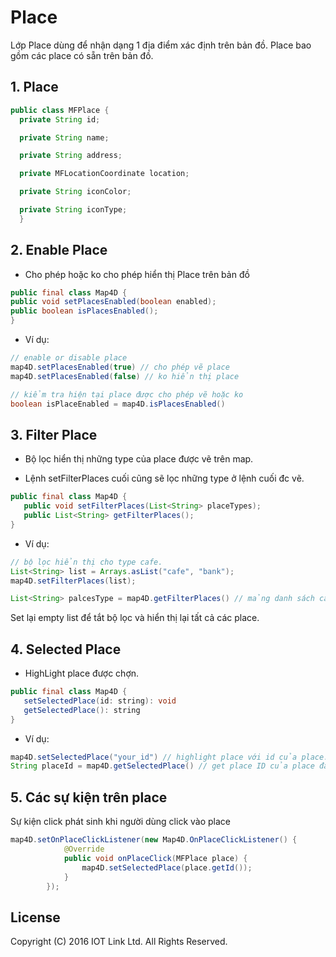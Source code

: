 # Place
Lớp Place dùng để nhận dạng 1 địa điểm xác định trên bản đồ. Place bao gồm các place có sẵn trên bản đồ.

## 1. Place
```java
public class MFPlace {
  private String id;

  private String name;

  private String address;

  private MFLocationCoordinate location;

  private String iconColor;

  private String iconType;
  }
```

## 2. Enable Place

- Cho phép hoặc ko cho phép hiển thị Place trên bản đồ

```java
public final class Map4D {
public void setPlacesEnabled(boolean enabled);
public boolean isPlacesEnabled();
}
```
- Ví dụ: 

```java
// enable or disable place
map4D.setPlacesEnabled(true) // cho phép vẽ place
map4D.setPlacesEnabled(false) // ko hiển thị place

// kiểm tra hiện tại place được cho phép vẽ hoặc ko
boolean isPlaceEnabled = map4D.isPlacesEnabled()
```

## 3. Filter Place

- Bộ lọc hiển thị những type của place được vẽ trên map. 

- Lệnh setFilterPlaces cuối cũng sẽ lọc những type ở lệnh cuối đc vẽ.

```java
public final class Map4D {
   public void setFilterPlaces(List<String> placeTypes);
   public List<String> getFilterPlaces();
}
```
- Ví dụ: 

```java
// bộ lọc hiển thị cho type cafe. 
List<String> list = Arrays.asList("cafe", "bank");
map4D.setFilterPlaces(list);

List<String> palcesType = map4D.getFilterPlaces() // mảng danh sách các type của place đang được hiển thị
```

Set lại empty list để tắt bộ lọc và hiển thị lại tất cả các place.

## 4. Selected Place

- HighLight place được chợn.

```java
public final class Map4D {
   setSelectedPlace(id: string): void
   getSelectedPlace(): string
}
```
- Ví dụ: 

```java
map4D.setSelectedPlace("your_id") // highlight place với id của place.
String placeId = map4D.getSelectedPlace() // get place ID của place đang được chọn.
```

## 5. Các sự kiện trên place

Sự kiện click phát sinh khi người dùng click vào place

```java
map4D.setOnPlaceClickListener(new Map4D.OnPlaceClickListener() {
            @Override
            public void onPlaceClick(MFPlace place) {
                map4D.setSelectedPlace(place.getId());
            }
        });
```

License
-------

Copyright (C) 2016 IOT Link Ltd. All Rights Reserved.
